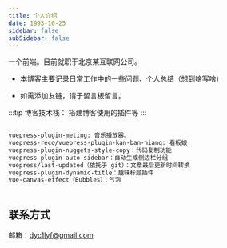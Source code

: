 ```yaml
---
title: 个人介绍
date: 1993-10-25
sidebar: false
subSidebar: false
---
```

一个前端。目前就职于北京某互联网公司。

- 本博客主要记录日常工作中的一些问题、个人总结（想到啥写啥）

- 如需添加友链，请于留言板留言。

:::tip 博客技术栈：
搭建博客使用的插件等
:::
```md
  
vuepress-plugin-meting: 音乐播放器。
vuepress-reco/vuepress-plugin-kan-ban-niang: 看板娘
vuepress-plugin-nuggets-style-copy：代码复制功能
vuepress-plugin-auto-sidebar：自动生成侧边栏分组
vuepress/last-updated（依托于 git）：文章最后更新时间转换
vuepress-plugin-dynamic-title：趣味标题插件
vue-canvas-effect（Bubbles）：气泡           
            
```


## 联系方式
邮箱：dyc1lyf@gmail.com
